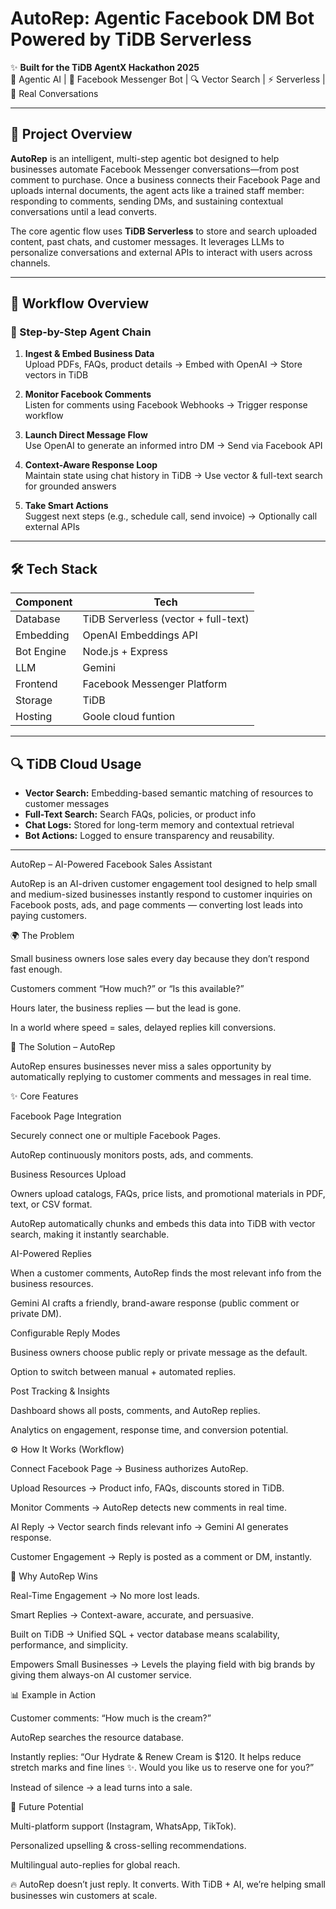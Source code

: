 # AutoRep: Agentic Facebook DM Bot Powered by TiDB Serverless

✨ **Built for the TiDB AgentX Hackathon 2025**  
🧠 Agentic AI | 🤖 Facebook Messenger Bot | 🔍 Vector Search | ⚡ Serverless | 💬 Real Conversations

---

## 🚀 Project Overview

**AutoRep** is an intelligent, multi-step agentic bot designed to help businesses automate Facebook Messenger conversations—from post comment to purchase. Once a business connects their Facebook Page and uploads internal documents, the agent acts like a trained staff member: responding to comments, sending DMs, and sustaining contextual conversations until a lead converts.

The core agentic flow uses **TiDB Serverless** to store and search uploaded content, past chats, and customer messages. It leverages LLMs to personalize conversations and external APIs to interact with users across channels.

---

## 🧩 Workflow Overview

### 🔗 Step-by-Step Agent Chain

1. **Ingest & Embed Business Data**  
   Upload PDFs, FAQs, product details → Embed with OpenAI → Store vectors in TiDB

2. **Monitor Facebook Comments**  
   Listen for comments using Facebook Webhooks → Trigger response workflow

3. **Launch Direct Message Flow**  
   Use OpenAI to generate an informed intro DM → Send via Facebook API

4. **Context-Aware Response Loop**  
   Maintain state using chat history in TiDB → Use vector & full-text search for grounded answers

5. **Take Smart Actions**  
   Suggest next steps (e.g., schedule call, send invoice) → Optionally call external APIs

---

## 🛠 Tech Stack

| Component   | Tech                                             |
|-------------|--------------------------------------------------|
| Database    | TiDB Serverless (vector + full-text)             |
| Embedding   | OpenAI Embeddings API                            |
| Bot Engine  | Node.js + Express                                |
| LLM         | Gemini                                    |
| Frontend    | Facebook Messenger Platform                      |
| Storage     | TiDB           |
| Hosting     | Goole cloud funtion                 |

---

## 🔍 TiDB Cloud Usage

- **Vector Search:** Embedding-based semantic matching of resources to customer messages
- **Full-Text Search:** Search FAQs, policies, or product info
- **Chat Logs:** Stored for long-term memory and contextual retrieval
- **Bot Actions:** Logged to ensure transparency and reusability.

---

AutoRep – AI-Powered Facebook Sales Assistant

AutoRep is an AI-driven customer engagement tool designed to help small and medium-sized businesses instantly respond to customer inquiries on Facebook posts, ads, and page comments — converting lost leads into paying customers.

🌍 The Problem

Small business owners lose sales every day because they don’t respond fast enough.

Customers comment “How much?” or “Is this available?”

Hours later, the business replies — but the lead is gone.

In a world where speed = sales, delayed replies kill conversions.

🚀 The Solution – AutoRep

AutoRep ensures businesses never miss a sales opportunity by automatically replying to customer comments and messages in real time.

✨ Core Features

Facebook Page Integration

Securely connect one or multiple Facebook Pages.

AutoRep continuously monitors posts, ads, and comments.

Business Resources Upload

Owners upload catalogs, FAQs, price lists, and promotional materials in PDF, text, or CSV format.

AutoRep automatically chunks and embeds this data into TiDB with vector search, making it instantly searchable.

AI-Powered Replies

When a customer comments, AutoRep finds the most relevant info from the business resources.

Gemini AI crafts a friendly, brand-aware response (public comment or private DM).

Configurable Reply Modes

Business owners choose public reply or private message as the default.

Option to switch between manual + automated replies.

Post Tracking & Insights

Dashboard shows all posts, comments, and AutoRep replies.

Analytics on engagement, response time, and conversion potential.

⚙️ How It Works (Workflow)

Connect Facebook Page → Business authorizes AutoRep.

Upload Resources → Product info, FAQs, discounts stored in TiDB.

Monitor Comments → AutoRep detects new comments in real time.

AI Reply → Vector search finds relevant info → Gemini AI generates response.

Customer Engagement → Reply is posted as a comment or DM, instantly.

🔑 Why AutoRep Wins

Real-Time Engagement → No more lost leads.

Smart Replies → Context-aware, accurate, and persuasive.

Built on TiDB → Unified SQL + vector database means scalability, performance, and simplicity.

Empowers Small Businesses → Levels the playing field with big brands by giving them always-on AI customer service.

📊 Example in Action

Customer comments: “How much is the cream?”

AutoRep searches the resource database.

Instantly replies:
“Our Hydrate & Renew Cream is $120. It helps reduce stretch marks and fine lines ✨. Would you like us to reserve one for you?”

Instead of silence → a lead turns into a sale.

🌟 Future Potential

Multi-platform support (Instagram, WhatsApp, TikTok).

Personalized upselling & cross-selling recommendations.

Multilingual auto-replies for global reach.

🔥 AutoRep doesn’t just reply. It converts.
With TiDB + AI, we’re helping small businesses win customers at scale.
